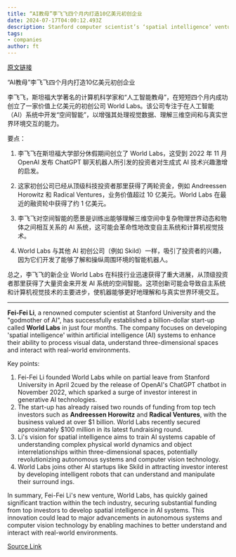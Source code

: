 ```yaml
---
title: “AI教母”李飞飞四个月内打造10亿美元初创企业
date: 2024-07-17T04:00:12.493Z
description: Stanford computer scientist’s ‘spatial intelligence’ venture wins backing from investors including Andreessen Horowitz
tags: 
- companies
author: ft
---
```


[原文链接](https://ft.com/content/0b210299-4659-4055-8d81-5a493e85432f)

“AI教母”李飞飞四个月内打造10亿美元初创企业

李飞飞，斯坦福大学著名的计算机科学家和“人工智能教母”，在短短四个月内成功创立了一家价值上亿美元的初创公司 World Labs。该公司专注于在人工智能（AI）系统中开发“空间智能”，以增强其处理视觉数据、理解三维空间和与真实世界环境交互的能力。

要点：

1. 李飞飞在斯坦福大学部分休假期间创立了 World Labs，这受到 2022 年 11 月 OpenAI 发布 ChatGPT 聊天机器人所引发的投资者对生成式 AI 技术兴趣激增的启发。

3. 这家初创公司已经从顶级科技投资者那里获得了两轮资金，例如 Andreessen Horowitz 和 Radical Ventures，业务价值超过 10 亿美元。World Labs 在最近的融资轮中获得了约 1 亿美元。

4. 李飞飞对空间智能的愿景是训练出能够理解三维空间中复杂物理世界动态和物体之间相互关系的 AI 系统，这可能会革命性地改变自主系统和计算机视觉技术。

5. World Labs 与其他 AI 初创公司（例如 Skild）一样，吸引了投资者的兴趣，因为它们开发了能够了解和操纵周围环境的智能机器人。

总之，李飞飞的新企业 World Labs 在科技行业迅速获得了重大进展，从顶级投资者那里获得了大量资金来开发 AI 系统的空间智能。这项创新可能会导致自主系统和计算机视觉技术的主要进步，使机器能够更好地理解和与真实世界环境交互。

---

 **Fei-Fei Li**, a renowned computer scientist at Stanford University and the "godmother of AI", has successfully established a billion-dollar start-up called **World Labs** in just four months. The company focuses on developing 'spatial intelligence' within artificial intelligence (AI) systems to enhance their ability to process visual data, understand three-dimensional spaces and interact with real-world environments.

Key points:
1. Fei-Fei Li founded World Labs while on partial leave from Stanford University in April 2cued by the release of OpenAI's ChatGPT chatbot in November 2022, which sparked a surge of investor interest in generative AI technologies.
3. The start-up has already raised two rounds of funding from top tech investors such as **Andreessen Horowitz** and **Radical Ventures**, with the business valued at over $1 billion. World Labs recently secured approximately $100 million in its latest fundraising round.
4. Li's vision for spatial intelligence aims to train AI systems capable of understanding complex physical world dynamics and object interrelationships within three-dimensional spaces, potentially revolutionizing autonomous systems and computer vision technology.
5. World Labs joins other AI startups like Skild in attracting investor interest by developing intelligent robots that can understand and manipulate their surround ings.

In summary, Fei-Fei Li's new venture, World Labs, has quickly gained significant traction within the tech industry, securing substantial funding from top investors to develop spatial intelligence in AI systems. This innovation could lead to major advancements in autonomous systems and computer vision technology by enabling machines to better understand and interact with real-world environments.

[Source Link](https://ft.com/content/0b210299-4659-4055-8d81-5a493e85432f)

